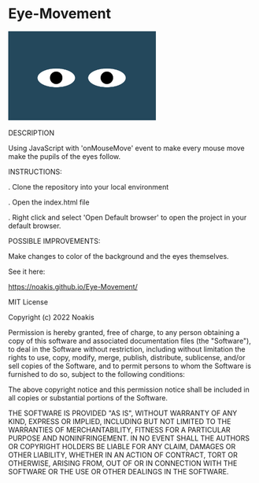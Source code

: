 # Eye-Movement

<img src= "BigEyes.png" width='300'/>

DESCRIPTION

Using JavaScript with 'onMouseMove' event to make every mouse move make the pupils of the eyes follow.

INSTRUCTIONS:

. Clone the repository into your local environment

. Open the index.html file

. Right click and select 'Open Default browser' to open the project in your default browser.

POSSIBLE IMPROVEMENTS:

Make changes to color of the background and the eyes themselves.

See it here:

https://noakis.github.io/Eye-Movement/

MIT License

Copyright (c) 2022 Noakis

Permission is hereby granted, free of charge, to any person obtaining a copy
of this software and associated documentation files (the "Software"), to deal
in the Software without restriction, including without limitation the rights
to use, copy, modify, merge, publish, distribute, sublicense, and/or sell
copies of the Software, and to permit persons to whom the Software is
furnished to do so, subject to the following conditions:

The above copyright notice and this permission notice shall be included in all
copies or substantial portions of the Software.

THE SOFTWARE IS PROVIDED "AS IS", WITHOUT WARRANTY OF ANY KIND, EXPRESS OR
IMPLIED, INCLUDING BUT NOT LIMITED TO THE WARRANTIES OF MERCHANTABILITY,
FITNESS FOR A PARTICULAR PURPOSE AND NONINFRINGEMENT. IN NO EVENT SHALL THE
AUTHORS OR COPYRIGHT HOLDERS BE LIABLE FOR ANY CLAIM, DAMAGES OR OTHER
LIABILITY, WHETHER IN AN ACTION OF CONTRACT, TORT OR OTHERWISE, ARISING FROM,
OUT OF OR IN CONNECTION WITH THE SOFTWARE OR THE USE OR OTHER DEALINGS IN THE
SOFTWARE.
